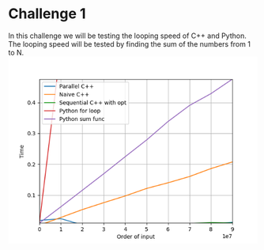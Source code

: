 # Challenge 1
In this challenge we will be testing the looping speed of C++ and Python. The looping speed will be tested by finding the sum of the numbers
from 1 to N.
![Results](https://github.com/DarkStar1997/Python-v-Cpp/blob/master/Challenge%201/Results.png)
